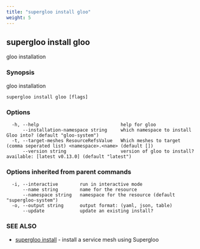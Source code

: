 ```yaml
---
title: "supergloo install gloo"
weight: 5
---
```

## supergloo install gloo

gloo installation

### Synopsis

gloo installation

```
supergloo install gloo [flags]
```

### Options

```
  -h, --help                              help for gloo
      --installation-namespace string     which namespace to install Gloo into? (default "gloo-system")
  -t, --target-meshes ResourceRefsValue   Which meshes to target (comma seperated list) <namespace>.<name> (default [])
      --version string                    version of gloo to install? available: [latest v0.13.0] (default "latest")
```

### Options inherited from parent commands

```
  -i, --interactive        run in interactive mode
      --name string        name for the resource
      --namespace string   namespace for the resource (default "supergloo-system")
  -o, --output string      output format: (yaml, json, table)
      --update             update an existing install?
```

### SEE ALSO

* [supergloo install](../supergloo_install)	 - install a service mesh using Supergloo

